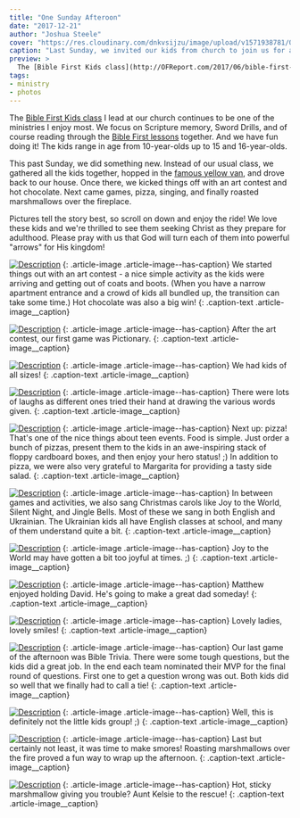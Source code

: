 ```yaml
---
title: "One Sunday Afteroon"
date: "2017-12-21"
author: "Joshua Steele"
cover: "https://res.cloudinary.com/dnkvsijzu/image/upload/v1571938781/OFReport/2017-12-21-one-sunday-afteroon/kids-in-snow-12-6_ot5lzj.jpg"
caption: "Last Sunday, we invited our kids from church to join us for an afternoon of pizza, games, singing, and smores. We had a blast, and we'd like to share a few of the warmest moments with you."
preview: >
  The [Bible First Kids class](http://OFReport.com/2017/06/bible-first-kids/) I lead at our church continues to be one of the ministries I enjoy most. We focus on Scripture memory, Sword Drills, and of course reading through the [Bible First lessons](https://getbiblefirst.com/lessons/) together. And we have fun doing it! The kids range in age from 10-year-olds up to 15 and 16-year-olds.
tags:
- ministry
- photos
---
```


The [Bible First Kids class](http://OFReport.com/2017/06/bible-first-kids/) I lead at our church continues to be one of the ministries I enjoy most. We focus on Scripture memory, Sword Drills, and of course reading through the [Bible First lessons](https://getbiblefirst.com/lessons/) together. And we have fun doing it! The kids range in age from 10-year-olds up to 15 and 16-year-olds.

This past Sunday, we did something new. Instead of our usual class, we gathered all the kids together, hopped in the [famous yellow van](https://youtu.be/m4Kul2Jn1fI), and drove back to our house. Once there, we kicked things off with an art contest and hot chocolate. Next came games, pizza, singing, and finally roasted marshmallows over the fireplace.

Pictures tell the story best, so scroll on down and enjoy the ride! We love these kids and we're thrilled to see them seeking Christ as they prepare for adulthood. Please pray with us that God will turn each of them into powerful "arrows" for His kingdom!

[![Description](https://d21yo20tm8bmc2.cloudfront.net/2017/12/art-contest-550w.jpg)](https://d21yo20tm8bmc2.cloudfront.net/2017/12/art-contest-2000w.jpg)
{: .article-image .article-image--has-caption}
We started things out with an art contest - a nice simple activity as the kids were arriving and getting out of coats and boots. (When you have a narrow apartment entrance and a crowd of kids all bundled up, the transition can take some time.) Hot chocolate was also a big win!
{: .caption-text .article-image__caption}

[![Description](https://d21yo20tm8bmc2.cloudfront.net/2017/12/hosanna-pictionary-550w.jpg)](https://d21yo20tm8bmc2.cloudfront.net/2017/12/hosanna-pictionary-2000w.jpg)
{: .article-image .article-image--has-caption}
After the art contest, our first game was Pictionary.
{: .caption-text .article-image__caption}

[![Description](https://d21yo20tm8bmc2.cloudfront.net/2017/12/kids-all-sizes-550w.jpg)](https://d21yo20tm8bmc2.cloudfront.net/2017/12/kids-all-sizes-2000w.jpg)
{: .article-image .article-image--has-caption}
We had kids of all sizes!
{: .caption-text .article-image__caption}

[![Description](https://d21yo20tm8bmc2.cloudfront.net/2017/12/happy-pictionary-550w.jpg)](https://d21yo20tm8bmc2.cloudfront.net/2017/12/happy-pictionary-2000w.jpg)
{: .article-image .article-image--has-caption}
There were lots of laughs as different ones tried their hand at drawing the various words given.
{: .caption-text .article-image__caption}

[![Description](https://d21yo20tm8bmc2.cloudfront.net/2017/12/grabbing-some-pizza-550w.jpg)](https://d21yo20tm8bmc2.cloudfront.net/2017/12/grabbing-some-pizza-2000w.jpg)
{: .article-image .article-image--has-caption}
Next up: pizza! That's one of the nice things about teen events. Food is simple. Just order a bunch of pizzas, present them to the kids in an awe-inspiring stack of floppy cardboard boxes, and then enjoy your hero status! ;) In addition to pizza, we were also very grateful to Margarita for providing a tasty side salad.
{: .caption-text .article-image__caption}

[![Description](https://d21yo20tm8bmc2.cloudfront.net/2017/12/singing-carols-550w.jpg)](https://d21yo20tm8bmc2.cloudfront.net/2017/12/singing-carols-2000w.jpg)
{: .article-image .article-image--has-caption}
In between games and activities, we also sang Christmas carols like Joy to the World, Silent Night, and Jingle Bells. Most of these we sang in both English and Ukrainian. The Ukrainian kids all have English classes at school, and many of them understand quite a bit.
{: .caption-text .article-image__caption}

[![Description](https://d21yo20tm8bmc2.cloudfront.net/2017/12/couch-laughs-550w.jpg)](https://d21yo20tm8bmc2.cloudfront.net/2017/12/couch-laughs-2000w.jpg)
{: .article-image .article-image--has-caption}
Joy to the World may have gotten a bit too joyful at times. ;)
{: .caption-text .article-image__caption}

[![Description](https://d21yo20tm8bmc2.cloudfront.net/2017/12/matthew-david-550w.jpg)](https://d21yo20tm8bmc2.cloudfront.net/2017/12/matthew-david-2000w.jpg)
{: .article-image .article-image--has-caption}
Matthew enjoyed holding David. He's going to make a great dad someday!
{: .caption-text .article-image__caption}

[![Description](https://d21yo20tm8bmc2.cloudfront.net/2017/12/happy-gals-550w.jpg)](https://d21yo20tm8bmc2.cloudfront.net/2017/12/happy-gals-2000w.jpg)
{: .article-image .article-image--has-caption}
Lovely ladies, lovely smiles!
{: .caption-text .article-image__caption}

[![Description](https://d21yo20tm8bmc2.cloudfront.net/2017/12/bible-trivia-550w.jpg)](https://d21yo20tm8bmc2.cloudfront.net/2017/12/bible-trivia-2000w.jpg)
{: .article-image .article-image--has-caption}
Our last game of the afternoon was Bible Trivia. There were some tough questions, but the kids did a great job. In the end each team nominated their MVP for the final round of questions. First one to get a question wrong was out. Both kids did so well that we finally had to call a tie!
{: .caption-text .article-image__caption}

[![Description](https://d21yo20tm8bmc2.cloudfront.net/2017/12/tall-guy-trivia-550w.jpg)](https://d21yo20tm8bmc2.cloudfront.net/2017/12/tall-guy-trivia-2000w.jpg)
{: .article-image .article-image--has-caption}
Well, this is definitely not the little kids group! ;)
{: .caption-text .article-image__caption}

[![Description](https://d21yo20tm8bmc2.cloudfront.net/2017/12/kids-making-smores-550w.jpg)](https://d21yo20tm8bmc2.cloudfront.net/2017/12/kids-making-smores-2000w.jpg)
{: .article-image .article-image--has-caption}
Last but certainly not least, it was time to make smores! Roasting marshmallows over the fire proved a fun way to wrap up the afternoon.
{: .caption-text .article-image__caption}

[![Description](https://d21yo20tm8bmc2.cloudfront.net/2017/12/mom-helps-with-smores-550w.jpg)](https://d21yo20tm8bmc2.cloudfront.net/2017/12/mom-helps-with-smores-2000w.jpg)
{: .article-image .article-image--has-caption}
Hot, sticky marshmallow giving you trouble? Aunt Kelsie to the rescue!
{: .caption-text .article-image__caption}







